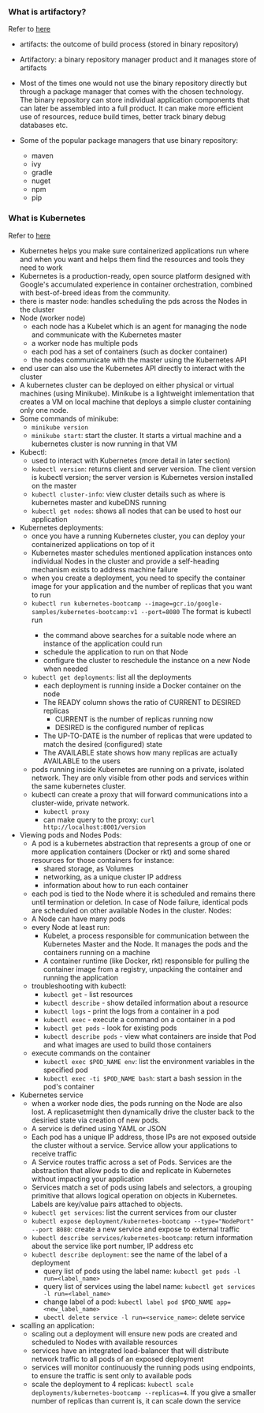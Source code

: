 ### What is artifactory?

  Refer to [here](https://devops.stackexchange.com/questions/1898/what-is-an-artifactory)
  
  - artifacts: the outcome of build process (stored in binary repository)
  - Artifactory: a binary repository manager product and it manages store of artifacts
  
  - Most of the times one would not use the binary repository directly but through a package manager that comes with the chosen technology. The binary repository can store individual application components that can later be assembled into a full product. It can make more efficient use of resources, reduce build times, better track binary debug databases etc.
  
  - Some of the popular package managers that use binary repository:
    - maven
    - ivy
    - gradle
    - nuget
    - npm
    - pip
  
 ### What is Kubernetes
 Refer to [here](https://kubernetes.io/docs/tutorials/kubernetes-basics/)
 
  - Kubernetes helps you make sure containerized applications run where and when you want and helps them find the resources and tools they need to work
  - Kubernetes is a production-ready, open source platform designed with Google's accumulated experience in container orchestration, combined with best-of-breed ideas from the community.
  - there is master node: handles scheduling the pds across the Nodes in the cluster
  - Node (worker node)
    - each node has a Kubelet which is an agent for managing the node and communicate with the Kubernetes master
    - a worker node has multiple pods
    - each pod has a set of containers (such as docker container)
    - the nodes communicate with the master using the Kubernetes API
  - end user can also use the Kubernetes API directly to interact with the cluster
  - A kubernetes cluster can be deployed on either physical or virtual machines (using Minikube). Minikube is a lightweight imlementation that creates a VM on local machine that deploys a simple cluster containing only one node.
  - Some commands of minikube:
    - ```minikube version```
    - ```minikube start```: start the cluster. It starts a virtual machine and a kubernetes cluster is now running in that VM
  - Kubectl:
    - used to interact with Kubernetes (more detail in later section)
    - ```kubectl version```: returns client and server version. The client version is kubectl version; the server version is Kubernetes version installed on the master
    - ```kubectl cluster-info```: view cluster details such as where is kubernetes master and kubeDNS running
    - ```kubectl get nodes```: shows all nodes that can be used to host our application
  - Kubernetes deployments:
    - once you have a running Kubernetes cluster, you can deploy your containerized applications on top of it
    - Kubernetes master schedules mentioned application instances onto individual Nodes in the cluster and provide a self-heading mechanism exists to address machine failure
    - when you create a deployment, you need to specify the container image for your application and the number of replicas that you want to run
    - ```kubectl run kubernetes-bootcamp --image=gcr.io/google-samples/kubernetes-bootcamp:v1 --port=8080```
      The format is kubectl run <deployment name> <app image location> <optional port>
        - the command above searches for a suitable node where an instance of the application could run
        - schedule the application to run on that Node
        - configure the cluster to reschedule the instance on a new Node when needed
    - ```kubectl get deployments```: list all the deployments
      - each deployment is running inside a Docker container on the node
      - The READY column shows the ratio of CURRENT to DESIRED replicas
        - CURRENT is the number of replicas running now
        - DESIRED is the configured number of replicas
      - The UP-TO-DATE is the number of replicas that were updated to match the desired (configured) state
      - The AVAILABLE state shows how many replicas are actually AVAILABLE to the users
    - pods running inside Kubernetes are running on a private, isolated network. They are only visible from other pods and services within the same kubernetes cluster. 
    - kubectl can create a proxy that will forward communications into a cluster-wide, private network. 
      - ```kubectl proxy```
      - can make query to the proxy: ```curl http://localhost:8001/version```
  - Viewing pods and Nodes
    Pods:
      - A pod is a kubernetes abstraction that represents a group of one or more application containers (Docker or rkt) and some shared resources for those containers for instance:
        - shared storage, as Volumes
        - networking, as a unique cluster IP address
        - information about how to run each container
      - each pod is tied to the Node where it is scheduled and remains there until termination or deletion. In case of Node failure, identical pods are scheduled on other available Nodes in the cluster.
    Nodes:
      - A Node can have many pods
      - every Node at least run:
        - Kubelet, a process responsible for communication between the Kubernetes Master and the Node. It manages the pods and the containers running on a machine
        - A container runtime (like Docker, rkt) responsible for pulling the container image from a registry, unpacking the container and running the application
      - troubleshooting with kubectl:
        - ```kubectl get``` - list resources
        - ```kubectl describe``` - show detailed information about a resource
        - ```kubectl logs``` - print the logs from a container in a pod
        - ```kubectl exec``` - execute a command on a container in a pod
        - ```kubectl get pods``` - look for existing pods
        - ```kubectl describe pods``` - view what containers are inside that Pod and what images are used to build those containers
      - execute commands on the container
        - ```kubectl exec $POD_NAME env```: list the environment variables in the specified pod
        - ```kubectl exec -ti $POD_NAME bash```: start a bash session in the pod's container
  - Kubernetes service
    - when a worker node dies, the pods running on the Node are also lost. A replicasetmight then dynamically drive the cluster back to the desiried state via creation of new pods.
    - A service is defined using YAML or JSON
    - Each pod has a unique IP address, those IPs are not exposed outside the cluster without a service. Service allow your applications to receive traffic
    - A Service routes traffic across a set of Pods. Services are the abstraction that allow pods to die and replicate in Kubernetes without impacting your application
    - Services match a set of pods using labels and selectors, a grouping primitive that allows logical operation on objects in Kubernetes. Labels are key/value pairs attached to objects.
    - ```kubectl get services```: list the current services from our cluster
    - ```kubectl expose deployment/kubernetes-bootcamp --type="NodePort" --port 8080```: create a new service and expose to external traffic
    - ```kubectl describe services/kubernetes-bootcamp```: return information about the service like port number, IP address etc
    - ```kubectl describe deployment```: see the name of the label of a deployment
      - query list of pods using the label name: ```kubectl get pods -l run=<label_name>```
      - query list of services using the label name: ```kubectl get services -l run=<label_name>```
      - change label of a pod: ```kubectl label pod $POD_NAME app=<new_label_name>```
      - ```ubectl delete service -l run=<service_name>```: delete service
  - scalling an application:
    - scaling out a deployment will ensure new pods are created and scheduled to Nodes with available resources
    - services have an integrated load-balancer that will distribute network traffic to all pods of an exposed deployment
    - services will monitor continuously the running pods using endpoints, to ensure the traffic is sent only to available pods
    - scale the deployment to 4 replicas: ```kubectl scale deployments/kubernetes-bootcamp --replicas=4```. If you give a smaller number of replicas than current is, it can scale down the service
